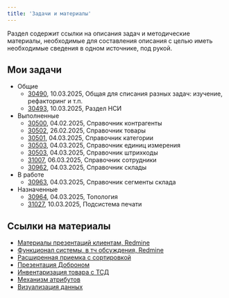 ```yaml
---
title: 'Задачи и материалы'
---
```


Раздел содержит ссылки на описания задач и методические материалы, необходимые для составления описания с целью иметь необходимые сведения в одном источнике, под рукой.

## Мои задачи
- Общие
    - [30490](http://support.luxsoft.by/issues/30490), 10.03.2025, Общая для списания разных задач: изучение, рефакторинг и т.п.
    - [30493](http://support.luxsoft.by/issues/30493), 10.03.2025, Раздел НСИ
- Выполненные
    - [30500](http://support.luxsoft.by/issues/30500), 04.02.2025, Справочник контрагенты
    - [30502](http://support.luxsoft.by/issues/30502), 26.02.2025, Справочник товары
    - [30501](http://support.luxsoft.by/issues/30501), 04.03.2025, Справочник категории
    - [30503](http://support.luxsoft.by/issues/30503), 04.03.2025, Справочник единиц измерения
    - [30503](http://support.luxsoft.by/issues/30503), 04.03.2025, Справочник штрихкоды
    - [31007](http://support.luxsoft.by/issues/31007), 06.03.2025, Справочник сотрудники
    - [30962](http://support.luxsoft.by/issues/30962), 04.03.2025, Справочник склады
- В работе
    - [30963](http://support.luxsoft.by/issues/30963), 04.03.2025, Справочник сегменты склада
- Назначенные
    - [30964](http://support.luxsoft.by/issues/30964), 04.03.2025, Топология
    - [31027](http://support.luxsoft.by/issues/31027), 10.03.2025, Подсистема печати

## Ссылки на материалы
- [Материалы презентаций клиентам, Redmine](http://support.luxsoft.by/projects/lswms/wiki/%D0%9C%D0%B0%D1%82%D0%B5%D1%80%D0%B8%D0%B0%D0%BB%D1%8B_%D0%BF%D1%80%D0%B5%D0%B7%D0%B5%D0%BD%D1%82%D0%B0%D1%86%D0%B8%D0%B9)
- [Функционал системы, в тч обсуждения, Redmine](http://support.luxsoft.by/projects/lswms/wiki/%D0%92%D0%B8%D0%B4%D0%B5%D0%BE_%D0%BF%D0%BE_%D1%84%D1%83%D0%BD%D0%BA%D1%86%D0%B8%D0%BE%D0%BD%D0%B0%D0%BB%D1%83)
- [Расширенная приемка с сортировкой](https://photos.onedrive.com/share/8ABE145E7F833839!s3863dd85efc040f091753d33119d830a?cid=8ABE145E7F833839&resId=8ABE145E7F833839!s3863dd85efc040f091753d33119d830a&ithint=video&e=TO2tci&migratedtospo=true&redeem=aHR0cHM6Ly8xZHJ2Lm1zL3YvYy84YWJlMTQ1ZTdmODMzODM5L0VZWGRZempBN19CQWtYVTlNeEdkZ3dvQnZUVm1PdW5RLVdPMzh3ODZCWmhzNlE_ZT1UTzJ0Y2k)
- [Презентация Доброном](https://photos.onedrive.com/share/8ABE145E7F833839!s3e09d15774414c5781bd48d931407262?cid=8ABE145E7F833839&resId=8ABE145E7F833839!s3e09d15774414c5781bd48d931407262&ithint=video&e=xEaqpz&migratedtospo=true&redeem=aHR0cHM6Ly8xZHJ2Lm1zL3YvYy84YWJlMTQ1ZTdmODMzODM5L0VWZlJDVDVCZEZkTWdiMUkyVEZBY21JQk9BdU5JUWpiNGQzTkptblE4UVNXR2c_ZT14RWFxcHo)
- [Инвентаризация товара с ТСД](https://photos.onedrive.com/share/8ABE145E7F833839!sb65e1e162c634bdf9c7d8b581ba8b8a7?cid=8ABE145E7F833839&resId=8ABE145E7F833839!sb65e1e162c634bdf9c7d8b581ba8b8a7&ithint=video&e=VF4qLo&migratedtospo=true&redeem=aHR0cHM6Ly8xZHJ2Lm1zL3YvYy84YWJlMTQ1ZTdmODMzODM5L0VSWWVYclpqTE45TG5IMkxXQnVvdUtjQnFxVHBnNTY2VkQ3d0dnWnowcHRic3c_ZT1WRjRxTG8)
- [Механизм атрибутов](https://photos.onedrive.com/share/8ABE145E7F833839!se56f9624bdeb483ab4e3f8d0848c9211?cid=8ABE145E7F833839&resId=8ABE145E7F833839!se56f9624bdeb483ab4e3f8d0848c9211&ithint=video&e=kmoJEX&migratedtospo=true&redeem=aHR0cHM6Ly8xZHJ2Lm1zL3YvYy84YWJlMTQ1ZTdmODMzODM5L0VTU1diLVhydlRwSXRPUDQwSVNNa2hFQi1yNmItTTE4NzVvOWF2OWctc2R0NlE_ZT1rbW9KRVg)
- [Визуализация данных](https://photos.onedrive.com/share/8ABE145E7F833839!se07ca43394a34724bcb276a17c8bf8c1?cid=8ABE145E7F833839&resId=8ABE145E7F833839!se07ca43394a34724bcb276a17c8bf8c1&ithint=video&e=IfPL1g&migratedtospo=true&redeem=aHR0cHM6Ly8xZHJ2Lm1zL3YvYy84YWJlMTQ1ZTdmODMzODM5L0VUT2tmT0NqbENSSHZMSjJvWHlMLU1FQmxZMnFVazFNX3k0RnlaQnFLNXNpNVE_ZT1JZlBMMWc)
